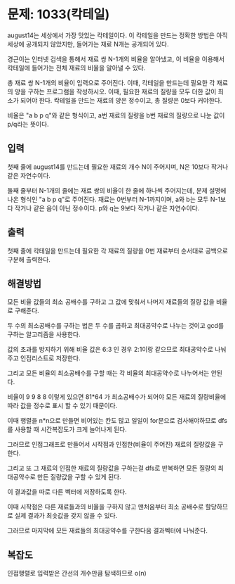 # 문제: 1033(칵테일)

august14는 세상에서 가장 맛있는 칵테일이다. 이 칵테일을 만드는 정확한 방법은 아직 세상에 공개되지 않았지만, 들어가는 재료 N개는 공개되어 있다. 

경근이는 인터넷 검색을 통해서 재료 쌍 N-1개의 비율을 알아냈고, 이 비율을 이용해서 칵테일에 들어가는 전체 재료의 비율을 알아낼 수 있다.

총 재료 쌍 N-1개의 비율이 입력으로 주어진다. 이때, 칵테일을 만드는데 필요한 각 재료의 양을 구하는 프로그램을 작성하시오. 이때, 필요한 재료의 질량을 모두 더한 값이 최소가 되어야 한다. 칵테일을 만드는 재료의 양은 정수이고, 총 질량은 0보다 커야한다.

비율은 "a b p q"와 같은 형식이고, a번 재료의 질량을 b번 재료의 질량으로 나눈 값이 p/q라는 뜻이다.

## 입력

첫째 줄에 august14를 만드는데 필요한 재료의 개수 N이 주어지며, N은 10보다 작거나 같은 자연수이다.

둘째 줄부터 N-1개의 줄에는 재료 쌍의 비율이 한 줄에 하나씩 주어지는데, 문제 설명에 나온 형식인 "a b p q"로 주어진다. 재료는 0번부터 N-1까지이며, a와 b는 모두 N-1보다 작거나 같은 음이 아닌 정수이다. p와 q는 9보다 작거나 같은 자연수이다.


## 출력

첫째 줄에 칵테일을 만드는데 필요한 각 재료의 질량을 0번 재료부터 순서대로 공백으로 구분해 출력한다.

## 해결방법

모든 비율 값들의 최소 공배수를 구하고 그 값에 맞춰서 나머지 재료들의 질량 값을 비율로 구해준다.

두 수의 최소공배수를 구하는 법은 두 수를 곱하고 최대공약수로 나누는 것이고 gcd를 구하는 알고리즘을 사용한다.

값의 초과를 방지하기 위해 비율 값은 6:3 인 경우 2:1이랑 같으므로 최대공약수로 나눠주고 인접리스트로 저장한다.

그리고 모든 비율의 최소공배수를 구할 때는 각 비율의 최대공약수로 나누어서는 안된다. 

비율이 9 9 8 8 이렇게 있으면 81*64 가 최소공배수가 되어야 모든 재료의 질량비율에 따라 값을 정수로 표시 할 수 있기 때문이다.

이때 행렬을 n*n으로 만들면 비어있는 칸도 많고 일일이 for문으로 검사해야하므로 dfs를 사용할 때 시간복잡도가 크게 늘어나게 된다.

그러므로 인접그래프로 만들어서 시작점과 인접한(비율이 주어진) 재료의 질량값을 구한다.

그리고 또 그 재료의 인접한 재료의 질량값을 구하는걸 dfs로 반복하면 모든 질량의 최대공약수로 만든 질량값을 구할 수 있게 된다.

이 결과값을 따로 다른 벡터에 저장하도록 한다.

이때 시작점은 다른 재료들과의 비율을 구하지 않고 맨처음부터 최소 공배수로 할당하므로 실제 결과가 최솟값을 갖지 않을 수 있다.

그러므로 마지막에 모든 재료들의 최대공약수를 구한다음 결과벡터에 나눠준다.



## 복잡도


인접행렬로 입력받은 간선의 개수만큼 탐색하므로 o(n)
